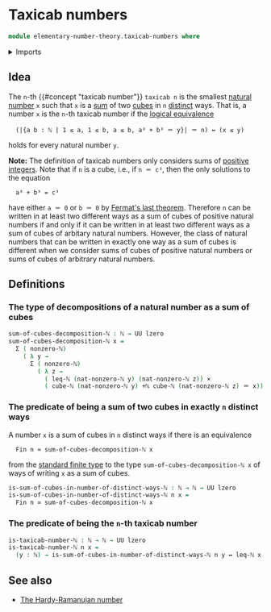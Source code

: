 # Taxicab numbers

```agda
module elementary-number-theory.taxicab-numbers where
```

<details><summary>Imports</summary>

```agda
open import elementary-number-theory.addition-natural-numbers
open import elementary-number-theory.cubes-natural-numbers
open import elementary-number-theory.inequality-natural-numbers
open import elementary-number-theory.natural-numbers
open import elementary-number-theory.nonzero-natural-numbers

open import foundation.cartesian-product-types
open import foundation.dependent-pair-types
open import foundation.equivalences
open import foundation.identity-types
open import foundation.logical-equivalences
open import foundation.universe-levels

open import univalent-combinatorics.standard-finite-types
```

</details>

## Idea

The `n`-th {{#concept "taxicab number"}} `taxicab n` is the smallest
[natural number](elementary-number-theory.natural-numbers.md) `x` such that `x`
is a [sum](elementary-number-theory.addition-natural-numbers.md) of two
[cubes](elementary-number-theory.cubes-natural-numbers.md) in `n`
[distinct](foundation.negated-equality.md) ways. That is, a number `x` is the
`n`-th taxicab number if the
[logical equivalence](foundation.logical-equivalences.md)

```text
  (|{a b : ℕ | 1 ≤ a, 1 ≤ b, a ≤ b, a³ + b³ ＝ y}| ＝ n) ↔ (x ≤ y)
```

holds for every natural number `y`.

**Note:** The definition of taxicab numbers only considers sums of
[positive integers](elementary-number-theory.nonzero-natural-numbers.md). Note
that if `n` is a cube, i.e., if `n ＝ c³`, then the only solutions to the
equation

```text
  a³ + b³ = c³
```

have either `a ＝ 0` or `b ＝ 0` by
[Fermat's last theorem](https://en.wikipedia.org/wiki/Fermat%27s_Last_Theorem).
Therefore `n` can be written in at least two different ways as a sum of cubes of
positive natural numbers if and only if it can be written in at least two
different ways as a sum of cubes of arbitary natural numbers. However, the class
of natural numbers that can be written in exactly one way as a sum of cubes is
different when we consider sums of cubes of positive natural numbers or sums of
cubes of arbitrary natural numbers.

## Definitions

### The type of decompositions of a natural number as a sum of cubes

```agda
sum-of-cubes-decomposition-ℕ : ℕ → UU lzero
sum-of-cubes-decomposition-ℕ x =
  Σ ( nonzero-ℕ)
    ( λ y →
      Σ ( nonzero-ℕ)
        ( λ z →
          ( leq-ℕ (nat-nonzero-ℕ y) (nat-nonzero-ℕ z)) ×
          ( cube-ℕ (nat-nonzero-ℕ y) +ℕ cube-ℕ (nat-nonzero-ℕ z) ＝ x)))
```

### The predicate of being a sum of two cubes in exactly `n` distinct ways

A number `x` is a sum of cubes in `n` distinct ways if there is an equivalence

```text
  Fin n ≃ sum-of-cubes-decomposition-ℕ x
```

from the
[standard finite type](univalent-combinatorics.standard-finite-types.md) to the
type `sum-of-cubes-decomposition-ℕ x` of ways of writing `x` as a sum of cubes.

```agda
is-sum-of-cubes-in-number-of-distinct-ways-ℕ : ℕ → ℕ → UU lzero
is-sum-of-cubes-in-number-of-distinct-ways-ℕ n x =
  Fin n ≃ sum-of-cubes-decomposition-ℕ x
```

### The predicate of being the `n`-th taxicab number

```agda
is-taxicab-number-ℕ : ℕ → ℕ → UU lzero
is-taxicab-number-ℕ n x =
  (y : ℕ) → is-sum-of-cubes-in-number-of-distinct-ways-ℕ n y ↔ leq-ℕ x y
```

## See also

- [The Hardy-Ramanujan number](elementary-number-theory.hardy-ramanujan-number.md)
